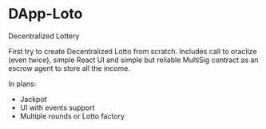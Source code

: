 # DApp-Loto
Decentralized Lottery

First try to create Decentralized Lotto from scratch.
Includes call to oraclize (even twice), simple React UI and simple but reliable MultiSig contract as an escrow agent to store all the income.

In plans:
* Jackpot
* UI with events support
* Multiple rounds or Lotto factory
